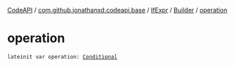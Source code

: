 [CodeAPI](../../../index.md) / [com.github.jonathanxd.codeapi.base](../../index.md) / [IfExpr](../index.md) / [Builder](index.md) / [operation](.)

# operation

`lateinit var operation: `[`Conditional`](../../../com.github.jonathanxd.codeapi.operator/-operator/-conditional/index.md)